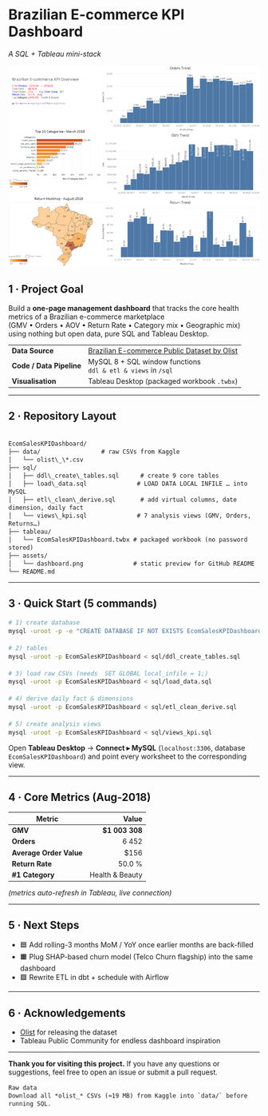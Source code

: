 # Brazilian E-commerce KPI Dashboard  
_A SQL + Tableau mini-stack_

![Dashboard Screenshot](assets/dashboard.png)

## 1 · Project Goal
Build a **one-page management dashboard** that tracks the core health metrics of a Brazilian e-commerce marketplace  
(GMV • Orders • AOV • Return Rate • Category mix • Geographic mix)  
using nothing but open data, pure SQL and Tableau Desktop.

<table>
<tr><td><b>Data Source</b></td><td><a href="https://www.kaggle.com/datasets/olistbr/brazilian-ecommerce">Brazilian E-commerce Public Dataset by Olist</a></td></tr>
<tr><td><b>Code / Data Pipeline</b></td><td>MySQL 8 + SQL window functions <br><code>ddl & etl & views</code> in <code>/sql</code></td></tr>
<tr><td><b>Visualisation</b></td><td>Tableau Desktop (packaged workbook <code>.twbx</code>)</td></tr>
</table>


---

## 2 · Repository Layout

```

EcomSalesKPIDashboard/
├── data/                 # raw CSVs from Kaggle 
│   └── olist\_\*.csv
├── sql/
│   ├── ddl\_create\_tables.sql      # create 9 core tables
│   ├── load\_data.sql              # LOAD DATA LOCAL INFILE … into MySQL
│   ├── etl\_clean\_derive.sql       # add virtual columns, date dimension, daily fact
│   └── views\_kpi.sql              # 7 analysis views (GMV, Orders, Returns…)
├── tableau/
│   └── EcomSalesKPIDashboard.twbx # packaged workbook (no password stored)
├── assets/
│   └── dashboard.png              # static preview for GitHub README
└── README.md

````


---

## 3 · Quick Start (5 commands)

```bash
# 1) create database
mysql -uroot -p -e "CREATE DATABASE IF NOT EXISTS EcomSalesKPIDashboard DEFAULT CHARSET=utf8mb4;"

# 2) tables
mysql -uroot -p EcomSalesKPIDashboard < sql/ddl_create_tables.sql

# 3) load raw CSVs (needs  SET GLOBAL local_infile = 1;)
mysql -uroot -p EcomSalesKPIDashboard < sql/load_data.sql

# 4) derive daily fact & dimensions
mysql -uroot -p EcomSalesKPIDashboard < sql/etl_clean_derive.sql

# 5) create analysis views
mysql -uroot -p EcomSalesKPIDashboard < sql/views_kpi.sql
````

Open **Tableau Desktop** → **Connect ▸ MySQL** (`localhost:3306`, database `EcomSalesKPIDashboard`)
and point every worksheet to the corresponding view.

---

## 4 · Core Metrics (Aug-2018)

| Metric                  |           Value |
| ----------------------- | --------------: |
| **GMV**                 | **\$1 003 308** |
| **Orders**              |           6 452 |
| **Average Order Value** |           \$156 |
| **Return Rate**         |          50.0 % |
| **#1 Category**         | Health & Beauty |

*(metrics auto-refresh in Tableau, live connection)*

---

## 5 · Next Steps

* 🟦 Add rolling-3 months MoM / YoY once earlier months are back-filled
* 🟧 Plug SHAP-based churn model (Telco Churn flagship) into the same dashboard
* 🟩 Rewrite ETL in dbt + schedule with Airflow

---

## 6 · Acknowledgements

* [Olist](https://www.olist.com/) for releasing the dataset
* Tableau Public Community for endless dashboard inspiration

---

**Thank you for visiting this project.** If you have any questions or suggestions, feel free to open an issue or submit a pull request.
````
Raw data
Download all *olist_* CSVs (≈19 MB) from Kaggle into `data/` before running SQL.
